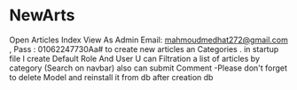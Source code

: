 # NewArts
Open Articles Index View As Admin Email: mahmoudmedhat272@gmail.com , Pass : 01062247730Aa# to create new articles an Categories .
in  startup file I create Default Role And User
U can Filtration a list of articles by category  (Search on navbar)
also can submit Comment
-Please don't forget to delete Model and reinstall it from db after creation db
